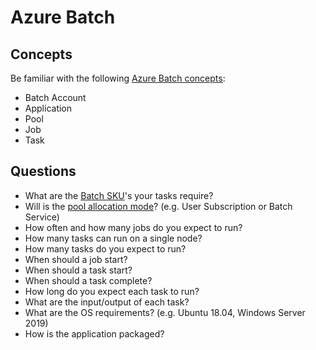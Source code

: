 # Azure Batch

## Concepts

Be familiar with the following [Azure Batch concepts](https://docs.microsoft.com/en-us/azure/batch/batch-service-workflow-features):

* Batch Account
* Application
* Pool
* Job
* Task

## Questions

* What are the [Batch SKU](https://docs.microsoft.com/en-us/azure/batch/batch-pool-vm-sizes)'s your tasks require?
* Will is the [pool allocation mode](https://docs.microsoft.com/en-us/azure/batch/accounts#batch-accounts)? (e.g. User Subscription or Batch Service)
* How often and how many jobs do you expect to run?
* How many tasks can run on a single node?
* How many tasks do you expect to run?
* When should a job start?
* When should a task start?
* When should a task complete?
* How long do you expect each task to run?
* What are the input/output of each task?
* What are the OS requirements? (e.g. Ubuntu 18.04, Windows Server 2019)
* How is the application packaged?
